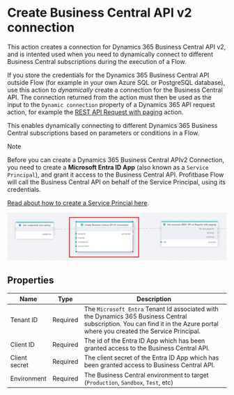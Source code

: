 # Create Business Central API v2 connection

This action creates a connection for Dynamics 365 Business Central API v2, and is intented used when you need to dynamically connect to different Business Central subscriptions during the execution of a Flow.   

If you store the credentials for the Dynamics 365 Business Central API outside Flow (for example in your own Azure SQL or PostgreSQL database), use this action to _dynamically_ create a connection for the Business Central API. The connection returned from the action must then be used as the input to the `Dynamic connection` property of a Dynamics 365 API request action, for example the [REST API Request with paging](./rest-api-request-with-paging.md) action.

This enables dynamically connecting to different Dynamics 365 Business Central subscriptions based on parameters or conditions in a Flow.

> [!NOTE]
> Before you can create a Dynamics 365 Business Central APIv2 Connection, you need to create a **Microsoft Entra ID App** (also known as a `Service Principal`), and grant it access to the Business Central API. Profitbase Flow will call the Business Central API on behalf of the Service Principal, using its credentials.  
>  
> [Read about how to create a Service Princial here](./dynamics365-business-central-api-v2-connection.md).


![img](/images/flow/dynamics365-bc-create-dynamic-connection.png)

## Properties


| Name            | Type      | Description                                                                             |
|-----------------|-----------|-----------------------------------------------------------------------------------------|
| Tenant ID       | Required  | The `Microsoft Entra` Tenant Id associated with the Dynamics 365 Business Central subscription. You can find it in the Azure portal where you created the Service Principal.     |
| Client ID       | Required  | The id of the Entra ID App which has been granted access to the Business Central API.   |
| Client secret   | Required  | The client secret of the Entra ID App which has been granted access to Business Central API. |
| Environment     | Required  | The Business Central environment to target (`Production`, `Sandbox`, `Test`, etc)                  |